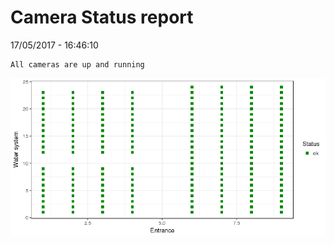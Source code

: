 Camera Status report
================
17/05/2017 - 16:46:10

    All cameras are up and running

![](camreport_files/figure-markdown_github/unnamed-chunk-2-1.png)

